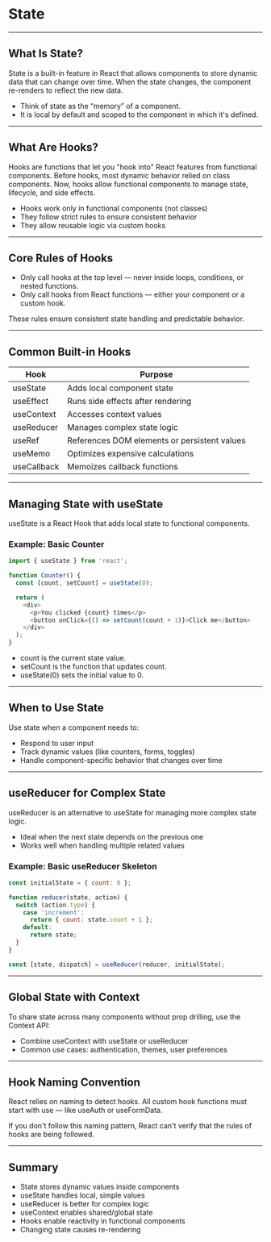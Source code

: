 # State

---

## What Is State?

State is a built-in feature in React that allows components to store dynamic data that can change over time. When the state changes, the component re-renders to reflect the new data.

- Think of state as the “memory” of a component.  
- It is local by default and scoped to the component in which it's defined.

---

## What Are Hooks?

Hooks are functions that let you "hook into" React features from functional components. Before hooks, most dynamic behavior relied on class components. Now, hooks allow functional components to manage state, lifecycle, and side effects.

- Hooks work only in functional components (not classes)  
- They follow strict rules to ensure consistent behavior  
- They allow reusable logic via custom hooks

---

## Core Rules of Hooks

- Only call hooks at the top level — never inside loops, conditions, or nested functions.  
- Only call hooks from React functions — either your component or a custom hook.

These rules ensure consistent state handling and predictable behavior.

---

## Common Built-in Hooks

<table class="notesTable">
  <thead>
    <tr class="tableHeader">
      <th class="tableCellHeader">Hook</th>
      <th class="tableCellHeader">Purpose</th>
    </tr>
  </thead>
  <tbody>
    <tr class="tableRow">
      <td class="tableCell"><span class="codeSnip">useState</span></td>
      <td class="tableCell">Adds local component state</td>
    </tr>
    <tr class="tableRow">
      <td class="tableCell"><span class="codeSnip">useEffect</span></td>
      <td class="tableCell">Runs side effects after rendering</td>
    </tr>
    <tr class="tableRow">
      <td class="tableCell"><span class="codeSnip">useContext</span></td>
      <td class="tableCell">Accesses context values</td>
    </tr>
    <tr class="tableRow">
      <td class="tableCell"><span class="codeSnip">useReducer</span></td>
      <td class="tableCell">Manages complex state logic</td>
    </tr>
    <tr class="tableRow">
      <td class="tableCell"><span class="codeSnip">useRef</span></td>
      <td class="tableCell">References DOM elements or persistent values</td>
    </tr>
    <tr class="tableRow">
      <td class="tableCell"><span class="codeSnip">useMemo</span></td>
      <td class="tableCell">Optimizes expensive calculations</td>
    </tr>
    <tr class="tableRow">
      <td class="tableCell"><span class="codeSnip">useCallback</span></td>
      <td class="tableCell">Memoizes callback functions</td>
    </tr>
  </tbody>
</table>

---

## Managing State with useState

<span class="codeSnip">useState</span> is a React Hook that adds local state to functional components.

### Example: Basic Counter

```javascript
import { useState } from 'react';

function Counter() {
  const [count, setCount] = useState(0);

  return (
    <div>
      <p>You clicked {count} times</p>
      <button onClick={() => setCount(count + 1)}>Click me</button>
    </div>
  );
}
```

- <span class="codeSnip">count</span> is the current state value.  
- <span class="codeSnip">setCount</span> is the function that updates <span class="codeSnip">count</span>.  
- <span class="codeSnip">useState(0)</span> sets the initial value to <span class="codeSnip">0</span>.

---

## When to Use State

Use state when a component needs to:

- Respond to user input  
- Track dynamic values (like counters, forms, toggles)  
- Handle component-specific behavior that changes over time  

---

## useReducer for Complex State

<span class="codeSnip">useReducer</span> is an alternative to <span class="codeSnip">useState</span> for managing more complex state logic.

- Ideal when the next state depends on the previous one  
- Works well when handling multiple related values  

### Example: Basic useReducer Skeleton

```javascript
const initialState = { count: 0 };

function reducer(state, action) {
  switch (action.type) {
    case 'increment':
      return { count: state.count + 1 };
    default:
      return state;
  }
}

const [state, dispatch] = useReducer(reducer, initialState);
```

---

## Global State with Context

To share state across many components without prop drilling, use the Context API:

- Combine <span class="codeSnip">useContext</span> with <span class="codeSnip">useState</span> or <span class="codeSnip">useReducer</span>  
- Common use cases: authentication, themes, user preferences  

---

## Hook Naming Convention

React relies on naming to detect hooks. All custom hook functions must start with <span class="codeSnip">use</span> — like <span class="codeSnip">useAuth</span> or <span class="codeSnip">useFormData</span>.

If you don't follow this naming pattern, React can't verify that the rules of hooks are being followed.

---

## Summary

- State stores dynamic values inside components  
- <span class="codeSnip">useState</span> handles local, simple values  
- <span class="codeSnip">useReducer</span> is better for complex logic  
- <span class="codeSnip">useContext</span> enables shared/global state  
- Hooks enable reactivity in functional components  
- Changing state causes re-rendering  
